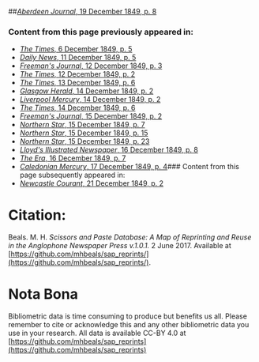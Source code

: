 ##[*Aberdeen Journal*, 19 December 1849, p. 8](https://mhbeals.github.io/sap_html/Aberdeen-Journal/Aberdeen-Journal-19-December-1849-p-8)

### Content from this page previously appeared in:
+ [*The Times*, 6 December 1849, p. 5](https://mhbeals.github.io/sap_html/The-Times/The-Times-6-December-1849-p-5)
+ [*Daily News*, 11 December 1849, p. 5](https://mhbeals.github.io/sap_html/Daily-News/Daily-News-11-December-1849-p-5)
+ [*Freeman's Journal*, 12 December 1849, p. 3](https://mhbeals.github.io/sap_html/Freeman's-Journal/Freeman's-Journal-12-December-1849-p-3)
+ [*The Times*, 12 December 1849, p. 2](https://mhbeals.github.io/sap_html/The-Times/The-Times-12-December-1849-p-2)
+ [*The Times*, 13 December 1849, p. 6](https://mhbeals.github.io/sap_html/The-Times/The-Times-13-December-1849-p-6)
+ [*Glasgow Herald*, 14 December 1849, p. 2](https://mhbeals.github.io/sap_html/Glasgow-Herald/Glasgow-Herald-14-December-1849-p-2)
+ [*Liverpool Mercury*, 14 December 1849, p. 2](https://mhbeals.github.io/sap_html/Liverpool-Mercury/Liverpool-Mercury-14-December-1849-p-2)
+ [*The Times*, 14 December 1849, p. 6](https://mhbeals.github.io/sap_html/The-Times/The-Times-14-December-1849-p-6)
+ [*Freeman's Journal*, 15 December 1849, p. 2](https://mhbeals.github.io/sap_html/Freeman's-Journal/Freeman's-Journal-15-December-1849-p-2)
+ [*Northern Star*, 15 December 1849, p. 7](https://mhbeals.github.io/sap_html/Northern-Star/Northern-Star-15-December-1849-p-7)
+ [*Northern Star*, 15 December 1849, p. 15](https://mhbeals.github.io/sap_html/Northern-Star/Northern-Star-15-December-1849-p-15)
+ [*Northern Star*, 15 December 1849, p. 23](https://mhbeals.github.io/sap_html/Northern-Star/Northern-Star-15-December-1849-p-23)
+ [*Lloyd's Illustrated Newspaper*, 16 December 1849, p. 8](https://mhbeals.github.io/sap_html/Lloyd's-Illustrated-Newspaper/Lloyd's-Illustrated-Newspaper-16-December-1849-p-8)
+ [*The Era*, 16 December 1849, p. 7](https://mhbeals.github.io/sap_html/The-Era/The-Era-16-December-1849-p-7)
+ [*Caledonian Mercury*, 17 December 1849, p. 4](https://mhbeals.github.io/sap_html/Caledonian-Mercury/Caledonian-Mercury-17-December-1849-p-4)### Content from this page subsequently appeared in:
+ [*Newcastle Courant*, 21 December 1849, p. 2](https://mhbeals.github.io/sap_html/Newcastle-Courant/Newcastle-Courant-21-December-1849-p-2)
                    
# Citation: 

Beals. M. H. *Scissors and Paste Database: A Map of Reprinting and Reuse in the Anglophone Newspaper Press v.1.0.1.* 2 June 2017. Available at [https://github.com/mhbeals/sap_reprints/](https://github.com/mhbeals/sap_reprints/). 
                    
# Nota Bona

Bibliometric data is time consuming to produce but benefits us all. Please remember to cite or acknowledge this and any other bibliometric data you use in your research. All data is available CC-BY 4.0 at [https://github.com/mhbeals/sap_reprints](https://github.com/mhbeals/sap_reprints)